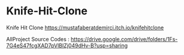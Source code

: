 # Knife-Hit-Clone
Knife Hit Clone
https://mustafaberatdemirci.itch.io/knifehitclone

AllProject Source Codes :
https://drive.google.com/drive/folders/1Fs-7G4eS47fcgXAD7pVlBIZj049dHv-B?usp=sharing
